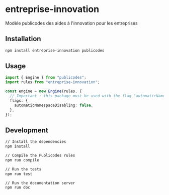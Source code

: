 # entreprise-innovation

Modèle publicodes des aides à l'innovation pour les entreprises

## Installation

```sh
npm install entreprise-innovation publicodes
```

## Usage

```typescript
import { Engine } from "publicodes";
import rules from "entreprise-innovation";

const engine = new Engine(rules, {
  // Important : this package must be used with the flag "automaticNamespaceDisabling" set to false
  flags: {
    automaticNamespaceDisabling: false,
  },
});
```

## Development

```sh
// Install the dependencies
npm install

// Compile the Publicodes rules
npm run compile

// Run the tests
npm run test

// Run the documentation server
npm run doc
```
